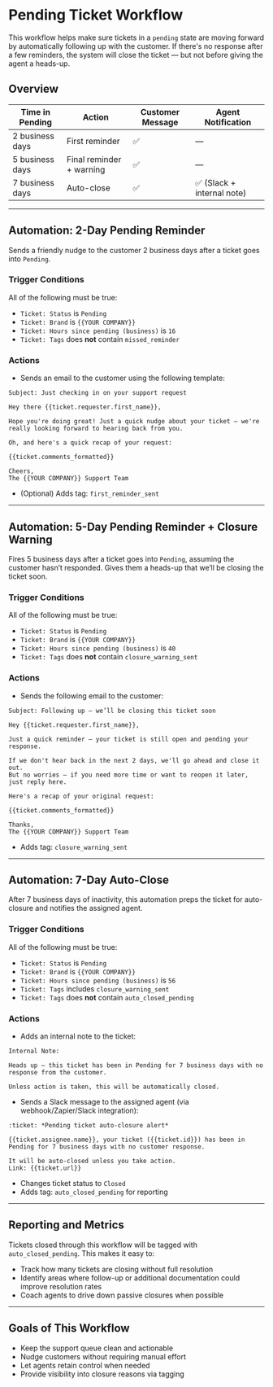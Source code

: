 
# Pending Ticket Workflow

This workflow helps make sure tickets in a `pending` state are moving forward by automatically following up with the customer. If there's no response after a few reminders, the system will close the ticket — but not before giving the agent a heads-up.

## Overview

| Time in Pending     | Action                      | Customer Message | Agent Notification     |
|---------------------|-----------------------------|------------------|------------------------|
| 2 business days     | First reminder              | ✅               | —                      |
| 5 business days     | Final reminder + warning    | ✅               | —                      |
| 7 business days     | Auto-close                  | ✅               | ✅ (Slack + internal note) |

---

## Automation: 2-Day Pending Reminder

Sends a friendly nudge to the customer 2 business days after a ticket goes into `Pending`.

### Trigger Conditions

All of the following must be true:

- `Ticket: Status` is `Pending`  
- `Ticket: Brand` is `{{YOUR COMPANY}}`  
- `Ticket: Hours since pending (business)` is `16`  
- `Ticket: Tags` does **not** contain `missed_reminder`

### Actions

- Sends an email to the customer using the following template:

```text
Subject: Just checking in on your support request

Hey there {{ticket.requester.first_name}},

Hope you're doing great! Just a quick nudge about your ticket – we're really looking forward to hearing back from you.

Oh, and here's a quick recap of your request:

{{ticket.comments_formatted}}

Cheers,  
The {{YOUR COMPANY}} Support Team
```

- (Optional) Adds tag: `first_reminder_sent`

---

## Automation: 5-Day Pending Reminder + Closure Warning

Fires 5 business days after a ticket goes into `Pending`, assuming the customer hasn’t responded. Gives them a heads-up that we’ll be closing the ticket soon.

### Trigger Conditions

All of the following must be true:

- `Ticket: Status` is `Pending`  
- `Ticket: Brand` is `{{YOUR COMPANY}}`  
- `Ticket: Hours since pending (business)` is `40`  
- `Ticket: Tags` does **not** contain `closure_warning_sent`

### Actions

- Sends the following email to the customer:

```text
Subject: Following up — we’ll be closing this ticket soon

Hey {{ticket.requester.first_name}},

Just a quick reminder — your ticket is still open and pending your response.

If we don't hear back in the next 2 days, we'll go ahead and close it out.  
But no worries — if you need more time or want to reopen it later, just reply here.

Here's a recap of your original request:

{{ticket.comments_formatted}}

Thanks,  
The {{YOUR COMPANY}} Support Team
```

- Adds tag: `closure_warning_sent`

---

## Automation: 7-Day Auto-Close

After 7 business days of inactivity, this automation preps the ticket for auto-closure and notifies the assigned agent.

### Trigger Conditions

All of the following must be true:

- `Ticket: Status` is `Pending`  
- `Ticket: Brand` is `{{YOUR COMPANY}}`  
- `Ticket: Hours since pending (business)` is `56`  
- `Ticket: Tags` includes `closure_warning_sent`  
- `Ticket: Tags` does **not** contain `auto_closed_pending`

### Actions

- Adds an internal note to the ticket:

```text
Internal Note:

Heads up — this ticket has been in Pending for 7 business days with no response from the customer.

Unless action is taken, this will be automatically closed.
```

- Sends a Slack message to the assigned agent (via webhook/Zapier/Slack integration):

```text
:ticket: *Pending ticket auto-closure alert*

{{ticket.assignee.name}}, your ticket ({{ticket.id}}) has been in Pending for 7 business days with no customer response.

It will be auto-closed unless you take action.  
Link: {{ticket.url}}
```

- Changes ticket status to `Closed`  
- Adds tag: `auto_closed_pending` for reporting

---

## Reporting and Metrics

Tickets closed through this workflow will be tagged with `auto_closed_pending`. This makes it easy to:

- Track how many tickets are closing without full resolution
- Identify areas where follow-up or additional documentation could improve resolution rates
- Coach agents to drive down passive closures when possible

---

## Goals of This Workflow

- Keep the support queue clean and actionable  
- Nudge customers without requiring manual effort  
- Let agents retain control when needed  
- Provide visibility into closure reasons via tagging
